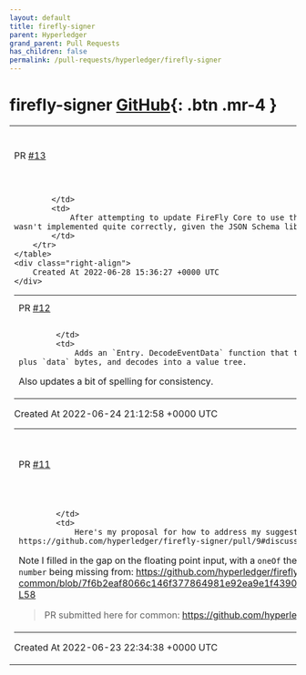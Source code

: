 ```yaml
---
layout: default
title: firefly-signer
parent: Hyperledger
grand_parent: Pull Requests
has_children: false
permalink: /pull-requests/hyperledger/firefly-signer
---
```


# firefly-signer <span class="fs-3 right-align">[GitHub](https://github.com/hyperledger/firefly-signer){: .btn .mr-4 }</span>


<div>
    <table>
        <tr>
            <td>
                PR <a href="https://github.com/hyperledger/firefly-signer/pull/13" class=".btn">#13</a>
            </td>
            <td>
                <b>
                    Fix oneOf FFI param schema
                </b>
            </td>
        </tr>
        <tr>
            <td>
                
            </td>
            <td>
                After attempting to update FireFly Core to use the new version of this library, I realized the `oneOf` wasn't implemented quite correctly, given the JSON Schema library that we're using here. This PR corrects that.
            </td>
        </tr>
    </table>
    <div class="right-align">
        Created At 2022-06-28 15:36:27 +0000 UTC
    </div>
</div>

<div>
    <table>
        <tr>
            <td>
                PR <a href="https://github.com/hyperledger/firefly-signer/pull/12" class=".btn">#12</a>
            </td>
            <td>
                <b>
                    Add function for decoding event ABI data
                </b>
            </td>
        </tr>
        <tr>
            <td>
                
            </td>
            <td>
                Adds an `Entry. DecodeEventData` function that takes a `topics` array, plus `data` bytes, and decodes into a value tree.

Also updates a bit of spelling for consistency.
            </td>
        </tr>
    </table>
    <div class="right-align">
        Created At 2022-06-24 21:12:58 +0000 UTC
    </div>
</div>

<div>
    <table>
        <tr>
            <td>
                PR <a href="https://github.com/hyperledger/firefly-signer/pull/11" class=".btn">#11</a>
            </td>
            <td>
                <b>
                    Proposal to standardize elementary type info in the abi package
                </b>
            </td>
        </tr>
        <tr>
            <td>
                
            </td>
            <td>
                Here's my proposal for how to address my suggestion in https://github.com/hyperledger/firefly-signer/pull/9#discussion_r905462373

Note I filled in the gap on the floating point input, with a `oneOf` there, and this means the test fails due to `number` being missing from: https://github.com/hyperledger/firefly-common/blob/7f6b2eaf8066c146f377864981e92ea9e1f43903/pkg/fftypes/ffi_param_validator.go#L54-L58

> PR submitted here for common: https://github.com/hyperledger/firefly-common/pull/21
            </td>
        </tr>
    </table>
    <div class="right-align">
        Created At 2022-06-23 22:34:38 +0000 UTC
    </div>
</div>

